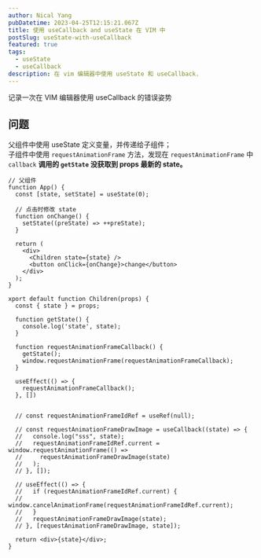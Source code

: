 ```yaml
---
author: Nical Yang
pubDatetime: 2023-04-25T12:15:21.067Z
title: 使用 useCallback and useState 在 VIM 中
postSlug: useState-with-useCallback
featured: true
tags:
  - useState
  - useCallback
description: 在 vim 编辑器中使用 useState 和 useCallback.
---
```


记录一次在 VIM 编辑器使用 useCallback 的错误姿势

## 问题

父组件中使用 useState 定义变量，并传递给子组件；<br />
子组件中使用 `requestAnimationFrame` 方法，发现在 `requestAnimationFrame` 中 `callback` **调用的 `getState` 没获取到 props 最新的 state。**

```tsx
// 父组件
function App() {
  const [state, setState] = useState(0);

  // 点击时修改 state
  function onChange() {
    setState((preState) => ++preState);
  }

  return (
    <div>
      <Children state={state} />
      <button onClick={onChange}>change</button>
    </div>
  );
}
```

```tsx
xport default function Children(props) {
  const { state } = props;

  function getState() {
    console.log('state', state);
  }

  function requestAnimationFrameCallback() {
    getState();
    window.requestAnimationFrame(requestAnimationFrameCallback);
  }

  useEffect(() => {
    requestAnimationFrameCallback();
  }, [])


  // const requestAnimationFrameIdRef = useRef(null);

  // const requestAnimationFrameDrawImage = useCallback((state) => {
  //   console.log("sss", state);
  //   requestAnimationFrameIdRef.current = window.requestAnimationFrame(() =>
  //     requestAnimationFrameDrawImage(state)
  //   );
  // }, []);

  // useEffect(() => {
  //   if (requestAnimationFrameIdRef.current) {
  //     window.cancelAnimationFrame(requestAnimationFrameIdRef.current);
  //   }
  //   requestAnimationFrameDrawImage(state);
  // }, [requestAnimationFrameDrawImage, state]);

  return <div>{state}</div>;
}
```
